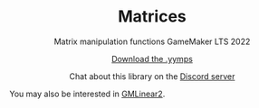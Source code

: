 <h1 align="center">Matrices</h1>

<p align="center">Matrix manipulation functions GameMaker LTS 2022</p>

<p align="center"><a href="https://github.com/JujuAdams/matrices/releases/">Download the .yymps</a></p>

<p align="center">Chat about this library on the <a href="https://discord.gg/e9wrvnCWkK">Discord server</a></p>

You may also be interested in [GMLinear2](https://github.com/dicksonlaw583/gmlinear2).
